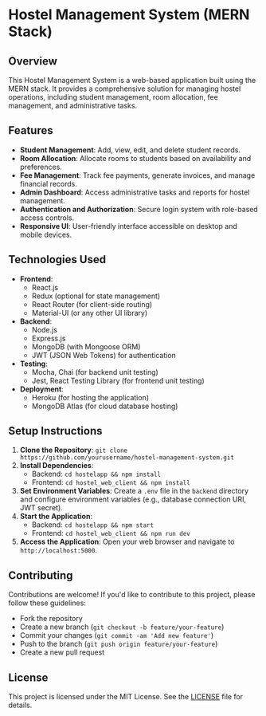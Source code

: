 # Hostel Management System (MERN Stack)

## Overview
This Hostel Management System is a web-based application built using the MERN stack. It provides a comprehensive solution for managing hostel operations, including student management, room allocation, fee management, and administrative tasks.

## Features
- **Student Management**: Add, view, edit, and delete student records.
- **Room Allocation**: Allocate rooms to students based on availability and preferences.
- **Fee Management**: Track fee payments, generate invoices, and manage financial records.
- **Admin Dashboard**: Access administrative tasks and reports for hostel management.
- **Authentication and Authorization**: Secure login system with role-based access controls.
- **Responsive UI**: User-friendly interface accessible on desktop and mobile devices.

## Technologies Used
- **Frontend**:
  - React.js
  - Redux (optional for state management)
  - React Router (for client-side routing)
  - Material-UI (or any other UI library)
- **Backend**:
  - Node.js
  - Express.js
  - MongoDB (with Mongoose ORM)
  - JWT (JSON Web Tokens) for authentication
- **Testing**:
  - Mocha, Chai (for backend unit testing)
  - Jest, React Testing Library (for frontend unit testing)
- **Deployment**:
  - Heroku (for hosting the application)
  - MongoDB Atlas (for cloud database hosting)
  
## Setup Instructions
1. **Clone the Repository**: `git clone https://github.com/yourusername/hostel-management-system.git`
2. **Install Dependencies**:
   - Backend: `cd hostelapp && npm install`
   - Frontend: `cd hostel_web_client && npm install`
3. **Set Environment Variables**: Create a `.env` file in the `backend` directory and configure environment variables (e.g., database connection URI, JWT secret).
4. **Start the Application**:
   - Backend: `cd hostelapp && npm start`
   - Frontend: `cd hostel_web_client && npm run dev`
5. **Access the Application**: Open your web browser and navigate to `http://localhost:5000`.

## Contributing
Contributions are welcome! If you'd like to contribute to this project, please follow these guidelines:
- Fork the repository
- Create a new branch (`git checkout -b feature/your-feature`)
- Commit your changes (`git commit -am 'Add new feature'`)
- Push to the branch (`git push origin feature/your-feature`)
- Create a new pull request

## License
This project is licensed under the MIT License. See the [LICENSE](LICENSE) file for details.
